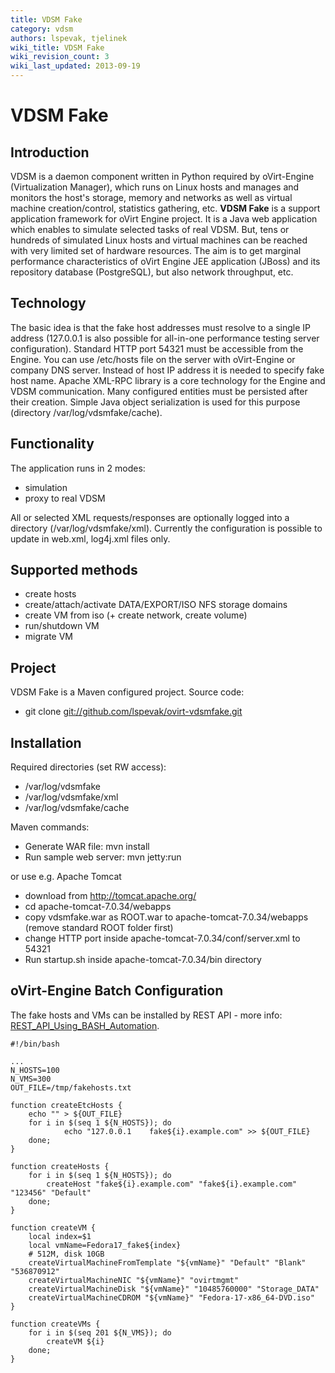 ```yaml
---
title: VDSM Fake
category: vdsm
authors: lspevak, tjelinek
wiki_title: VDSM Fake
wiki_revision_count: 3
wiki_last_updated: 2013-09-19
---
```


# VDSM Fake

## Introduction

VDSM is a daemon component written in Python required by oVirt-Engine (Virtualization Manager), which runs on Linux hosts and manages and monitors the host's storage, memory and networks as well as virtual machine creation/control, statistics gathering, etc. **VDSM Fake** is a support application framework for oVirt Engine project. It is a Java web application which enables to simulate selected tasks of real VDSM. But, tens or hundreds of simulated Linux hosts and virtual machines can be reached with very limited set of hardware resources. The aim is to get marginal performance characteristics of oVirt Engine JEE application (JBoss) and its repository database (PostgreSQL), but also network throughput, etc.

## Technology

The basic idea is that the fake host addresses must resolve to a single IP address (127.0.0.1 is also possible for all-in-one performance testing server configuration). Standard HTTP port 54321 must be accessible from the Engine. You can use /etc/hosts file on the server with oVirt-Engine or company DNS server. Instead of host IP address it is needed to specify fake host name. Apache XML-RPC library is a core technology for the Engine and VDSM communication. Many configured entities must be persisted after their creation. Simple Java object serialization is used for this purpose (directory /var/log/vdsmfake/cache).

## Functionality

The application runs in 2 modes:

*   simulation
*   proxy to real VDSM

All or selected XML requests/responses are optionally logged into a directory (/var/log/vdsmfake/xml). Currently the configuration is possible to update in web.xml, log4j.xml files only.

## Supported methods

*   create hosts
*   create/attach/activate DATA/EXPORT/ISO NFS storage domains
*   create VM from iso (+ create network, create volume)
*   run/shutdown VM
*   migrate VM

## Project

VDSM Fake is a Maven configured project. Source code:

*   git clone <git://github.com/lspevak/ovirt-vdsmfake.git>

## Installation

Required directories (set RW access):

*   /var/log/vdsmfake
*   /var/log/vdsmfake/xml
*   /var/log/vdsmfake/cache

Maven commands:

*   Generate WAR file: mvn install
*   Run sample web server: mvn jetty:run

or use e.g. Apache Tomcat

*   download from <http://tomcat.apache.org/>
*   cd apache-tomcat-7.0.34/webapps
*   copy vdsmfake.war as ROOT.war to apache-tomcat-7.0.34/webapps (remove standard ROOT folder first)
*   change HTTP port inside apache-tomcat-7.0.34/conf/server.xml to 54321
*   Run startup.sh inside apache-tomcat-7.0.34/bin directory

## oVirt-Engine Batch Configuration

The fake hosts and VMs can be installed by REST API - more info: [REST_API_Using_BASH_Automation](REST_API_Using_BASH_Automation).

    #!/bin/bash

    ...
    N_HOSTS=100
    N_VMS=300
    OUT_FILE=/tmp/fakehosts.txt

    function createEtcHosts {
        echo "" > ${OUT_FILE}
        for i in $(seq 1 ${N_HOSTS}); do
                echo "127.0.0.1    fake${i}.example.com" >> ${OUT_FILE}
        done;
    }

    function createHosts {
        for i in $(seq 1 ${N_HOSTS}); do
            createHost "fake${i}.example.com" "fake${i}.example.com" "123456" "Default"
        done;
    }

    function createVM {
        local index=$1
        local vmName=Fedora17_fake${index}
        # 512M, disk 10GB
        createVirtualMachineFromTemplate "${vmName}" "Default" "Blank" "536870912"
        createVirtualMachineNIC "${vmName}" "ovirtmgmt"
        createVirtualMachineDisk "${vmName}" "10485760000" "Storage_DATA"
        createVirtualMachineCDROM "${vmName}" "Fedora-17-x86_64-DVD.iso"
    }

    function createVMs {
        for i in $(seq 201 ${N_VMS}); do
            createVM ${i}
        done;
    }
